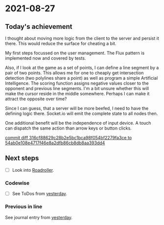 # 2021-08-27

## Today's achievement

I thought about moving more logic from the client to the server and persist it
there. This would reduce the surface for cheating a bit.

My first steps focussed on the user management.
The Flux pattern is implemented now and covered by tests.

Also, if I look at the game as a set of points, I can define a line segment
by a pair of two points. This allows me for one to cheaply get intersection
detection (two polylines share a point) as well as program a simple
Artificial Intelligence. The scoring function assigns negative values closer
to the opponent and previous line segments. I'm a bit unsure whether this will
make the cursor reside in the middle somewhere. Perhaps I can make it attract
the opposite over time?

Since I can guess, that a server will be more beefed, I need to have the
defining logic there. Socket.io will emit the complete state to all nodes then.

One additional benefit will be the independence of input device. A touch can
dispatch the same action than arrow keys or button clicks.

[commit diff 316cf88629c28b2e5bc1bca98f054bf2279fa3ce to 54ab0e108e4717f46e8a2dfb86cb8db8aa393dd4][diff]

## Next steps

- [ ] Look into [Roadroller][roadroller].

### Codewise

- [ ] See ToDos from [yesterday][yesterday].

### Previous in line

See journal entry from [yesterday][yesterday].

[diff]: https://jaenis.ch/hobbies/coding/repos/ryuno-ki/js13kgames-2021/compare/316cf88629c28b2e5bc1bca98f054bf2279fa3ce...54ab0e108e4717f46e8a2dfb86cb8db8aa393dd4
[roadroller]: https://lifthrasiir.github.io/roadroller/
[yesterday]: ./2021-08-26.md
